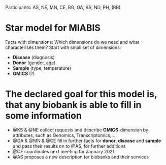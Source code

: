 Participants: AS, NE, MN, CE, BG, GA, KS, ND, PH, (RB)

# Star model for MIABIS
Facts with dimensions: Which dimensions do we need and what characterises them?
Start with small set of dimensions: 
 - **Disease** (diagnosis)
 - **Donor** (gender, age)
 - **Sample** (type, temperature)
 - **OMICS** (?)
 
 # The declared goal for this model is, that any biobank is able to fill in some information
 
 + @KS & @NE collect requests and describe **OMICS**-dimension by attributes, such as Genomics, Transcriptomics,...
 + @GA & @MN & @CE fill in further facts for **donor**, **disease** and **sample** and pass their results on to @AS, for further additions
 + @CE coordinates next meeting for January 2021
 + @AS proposes a new description for biobanks and their services
